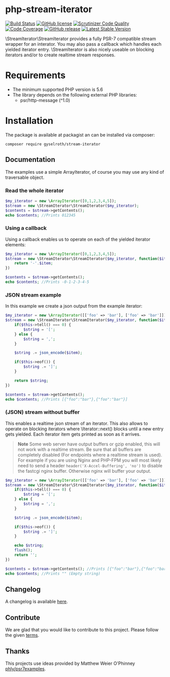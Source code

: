 # php-stream-iterator

[![Build Status](https://travis-ci.org/gyselroth/php-stream-iterator.svg)](https://travis-ci.org/gyselroth/php-stream-iterator)
 [![GitHub license](https://img.shields.io/badge/license-MIT-blue.svg)](https://raw.githubusercontent.com/gyselroth/php-stream-iterator/master/LICENSE)
[![Scrutinizer Code Quality](https://scrutinizer-ci.com/g/gyselroth/php-stream-iterator/badges/quality-score.png)](https://scrutinizer-ci.com/g/gyselroth/php-stream-iterator)
[![Code Coverage](https://scrutinizer-ci.com/g/gyselroth/php-stream-iterator/badges/coverage.png?b=master)](https://scrutinizer-ci.com/g/gyselroth/php-stream-iterator/?branch=master)
[![GitHub release](https://img.shields.io/github/release/gyselroth/php-stream-iterator.svg)](https://github.com/gyselroth/php-stream-iterator/releases)
[![Latest Stable Version](https://img.shields.io/packagist/v/gyselroth/stream-iterator.svg)](https://packagist.org/packages/gyselroth/stream-iterator)

\StreamIterator\StreamIterator provides a fully PSR-7 compatible stream wrapper for an interator.
You may also pass a callback which handles each yielded iterator entry.
\StreamIterator is also nicely useable on blocking iterators and/or to create realtime stream responses.

# Requirements

* The minimum supported PHP version is 5.6
* The library depends on the following external PHP libraries:
    * psr/http-message (^1.0)

# Installation

The package is available at packagist an can be installed via composer:

```
composer require gyselroth/stream-iterator
```

## Documentation

The examples use a simple ArrayIterator, of course you may use any kind of traversable object.

### Read the whole iterator
```php
$my_iterator = new \ArrayIterator([0,1,2,3,4,5]);
$stream = new \StreamIterator\StreamIterator($my_iterator);
$contents = $stream->getContents();
echo $contents; //Prints 012345
```

### Using a callback

Using a callback enables us to operate on each of the yielded iterator elements:
```php
$my_iterator = new \ArrayIterator([0,1,2,3,4,5]);
$stream = new \StreamIterator\StreamIterator($my_iterator, function($item) {
    return '-'.$item;
})

$contents = $stream->getContents();
echo $contents; //Prints -0-1-2-3-4-5
```

### JSON stream example

In this example we create a json output from the example iterator:

```php
$my_iterator = new \ArrayIterator([['foo' => 'bar'], ['foo' => 'bar']]);
$stream = new \StreamIterator\StreamIterator($my_iterator, function($item) {
    if($this->tell() === 0) {
        $string = '[';
    } else {
        $string = ',';
    }

    $string .= json_encode($item);

    if($this->eof()) {
        $string .= ']';
    }

    return $string;
})

$contents = $stream->getContents();
echo $contents; //Prints [{"foo":"bar"},{"foo":"bar"}]
```

### (JSON) stream without buffer
This enables a realtime json stream of an iterator. This also allows to operate on blocking iterators
where \Iterator::next() blocks until a new entry gets yielded. Each iterator item gets printed as soon as it arrives.

>**Note** Some web server have output buffers or gzip enabled, this will not work with a realtime stream. Be sure
that all buffers are completely disabled (For endpoints where a realtime stream is used). For example if you are using Nginx and PHP-FPM you will most likely need
to send a header `header('X-Accel-Buffering', 'no')` to disable the fastcgi nginx buffer. Otherwise nginx will buffer your output.

```php
$my_iterator = new \ArrayIterator([['foo' => 'bar'], ['foo' => 'bar']]);
$stream = new \StreamIterator\StreamIterator($my_iterator, function($item) {
    if($this->tell() === 0) {
        $string = '[';
    } else {
        $string = ',';
    }

    $string .= json_encode($item);

    if($this->eof()) {
        $string .= ']';
    }

    echo $string;
    flush();
    return '';
})

$contents = $stream->getContents(); //Prints [{"foo":"bar"},{"foo":"bar"}]
echo $contents; //Prints "" (Empty string)
```

## Changelog
A changelog is available [here](https://github.com/gyselroth/php-stream-iterator/CHANGELOG.md).

## Contribute
We are glad that you would like to contribute to this project. Please follow the given [terms](https://github.com/gyselroth/php-stream-iterator/blob/master/CONTRIBUTING.md).

## Thanks
This projects use ideas provided by Matthew Weier O'Phinney [phly/psr7examples](https://github.com/phly/psr7examples).
